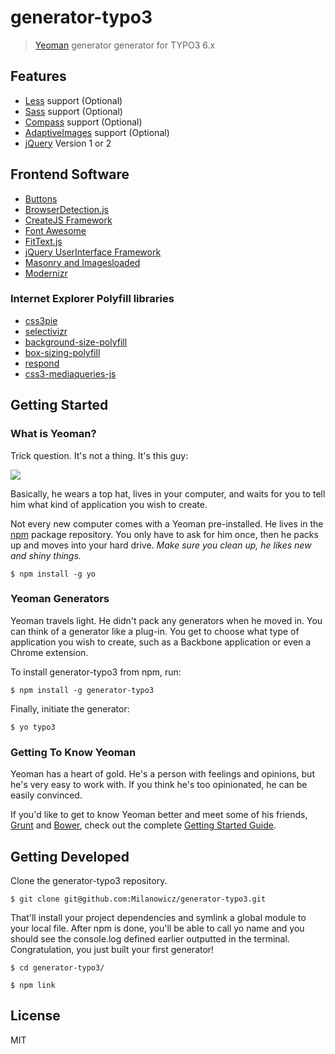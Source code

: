# generator-typo3

> [Yeoman](http://yeoman.io) generator generator for TYPO3 6.x

## Features

* [Less](http://lesscss.org/) support (Optional)
* [Sass](http://sass-lang.com/) support (Optional)
* [Compass](http://compass-style.org/) support (Optional)
* [AdaptiveImages](http://adaptive-images.com/) support (Optional)
* [jQuery](http://jquery.com/) Version 1 or 2


## Frontend Software

* [Buttons](http://alexwolfe.github.io/Buttons/)
* [BrowserDetection.js](https://github.com/Milanowicz/BrowserDetection.js)
* [CreateJS Framework](http://www.createjs.com/)
* [Font Awesome](http://fortawesome.github.io/Font-Awesome/)
* [FitText.js](https://github.com/Milanowicz/FitText.js)
* [jQuery UserInterface Framework](http://jqueryui.com/)
* [Masonry and Imagesloaded](http://masonry.desandro.com/)
* [Modernizr](http://modernizr.com/)

### Internet Explorer Polyfill libraries

* [css3pie](http://css3pie.com/)
* [selectivizr](http://selectivizr.com/)
* [background-size-polyfill](http://louisremi.github.io/background-size-polyfill/)
* [box-sizing-polyfill](https://github.com/Schepp/box-sizing-polyfill)
* [respond](https://github.com/scottjehl/Respond)
* [css3-mediaqueries-js](https://github.com/livingston/css3-mediaqueries-js)


## Getting Started

### What is Yeoman?

Trick question. It's not a thing. It's this guy:

![](http://i.imgur.com/JHaAlBJ.png)

Basically, he wears a top hat, lives in your computer, and waits for you to tell him what kind of application you wish to create.

Not every new computer comes with a Yeoman pre-installed. He lives in the [npm](https://npmjs.org) package repository. You only have to ask for him once, then he packs up and moves into your hard drive. *Make sure you clean up, he likes new and shiny things.*

```
$ npm install -g yo
```

### Yeoman Generators

Yeoman travels light. He didn't pack any generators when he moved in. You can think of a generator like a plug-in. You get to choose what type of application you wish to create, such as a Backbone application or even a Chrome extension.

To install generator-typo3 from npm, run:

```
$ npm install -g generator-typo3
```

Finally, initiate the generator:

```
$ yo typo3
```

### Getting To Know Yeoman

Yeoman has a heart of gold. He's a person with feelings and opinions, but he's very easy to work with. If you think he's too opinionated, he can be easily convinced.

If you'd like to get to know Yeoman better and meet some of his friends, [Grunt](http://gruntjs.com) and [Bower](http://bower.io), check out the complete [Getting Started Guide](https://github.com/yeoman/yeoman/wiki/Getting-Started).



## Getting Developed


Clone the generator-typo3 repository.

```
$ git clone git@github.com:Milanowicz/generator-typo3.git
```

That'll install your project dependencies and symlink a global module to your local file. After npm is done, you'll be able to call yo name and you should see the console.log defined earlier outputted in the terminal. Congratulation, you just built your first generator!

```
$ cd generator-typo3/
```

```
$ npm link
```


## License

MIT
